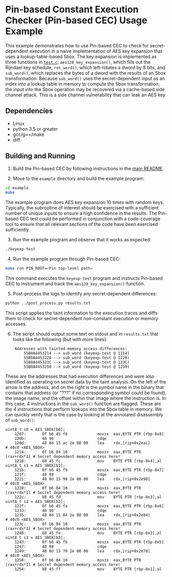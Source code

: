Pin-based Constant Execution Checker (Pin-based CEC) Usage Example
==================================================================

This example demonstrates how to use Pin-based CEC to check for secret-dependent execution in a naive implementation of AES key expansion that uses a lookup-table-based Sbox. The key expansion is implemented as three functions in [`test.c`](test.c): `aes128_key_expansion()`, which fills out the Rijndael key schedule, `rot_word()`, which left-rotates a dword by 8 bits, and `sub_word()`, which replaces the bytes of a dword with the results of an Sbox transformation. Because `sub_word()` uses the secret-dependent input as an index into a lookup table in memory to compute the Sbox transformation, the input into the Sbox operation may be recovered via a cache-based side channel attack. This is a side channel vulnerability that can leak an AES key.

Dependencies
------------

- Linux
- python 3.5 or greater
- gcc/g++/make
- diff

Building and Running
--------------------

1. Build the Pin-based CEC by following instructions in the [main README](../README.md).

2. Move to the `example` directory and build the example program:

```bash
cd example
make
```

The example program does AES key expansion 10 times with random keys. Typically, the subroutine of interest should be exercised with a sufficient number of unique inputs to ensure a high confidence in the results. The Pin-based CEC test could be performed in conjunction with a code-coverage tool to ensure that all relevant sections of the code have been exercised sufficiently.

3. Run the example program and observe that it works as expected:

```bash
./keyexp-test
```

4. Run the example program through Pin-based CEC:

```bash
make run PIN_ROOT=<Pin top-level path>
```

This command executes the `keyexp-test` program and instructs Pin-based CEC to instrument and track the `aes128_key_expansion()` function.

5. Post-process the logs to identify any secret-dependent differences:

```bash
python ../post_process.py results.txt
```

This script applies the taint information to the execution traces and diffs them to check for secret-dependent non-constant execution or memory accesses.

6. The script should output some text on stdout and in `results.txt` that looks like the following (but with more lines):

```text
    Addresses with tainted memory access differences:
        55B0A4453214 --> sub_word (keyexp-test @ 1214)
        55B0A4453228 --> sub_word (keyexp-test @ 1228)
        55B0A445323C --> sub_word (keyexp-test @ 123C)
        55B0A4453250 --> sub_word (keyexp-test @ 1250)
```

These are the addresses that had execution differences and were also identified as operating on secret data by the taint analysis. On the left of the arrow is the address, and on the right is the symbol name in the binary that contains that address (or "???" if no corresponding symbol could be found), the image name, and the offset within that image where the instruction is. In this case, 4 instructions in the `sub_word()` function are flagged. These are the 4 instructions that perform lookups into the Sbox table in memory. We can quickly verify that is the case by looking at the annotated disassembly of `sub_word()`:

```text
uint8_t s0 = AES_SBOX[b0];
    1207:       0f b6 45 f8             movzx  eax,BYTE PTR [rbp-0x8]
    120b:       48 98                   cdqe
    120d:       48 8d 15 ac 2e 00 00    lea    rdx,[rip+0x2eac]         # 40c0 <AES_SBOX>
    1214:       0f b6 04 10             movzx  eax,BYTE PTR [rax+rdx*1] # Secret dependent memory access here!
    1218:       88 45 fc                mov    BYTE PTR [rbp-0x4],al
uint8_t s1 = AES_SBOX[b1];
    121b:       0f b6 45 f9             movzx  eax,BYTE PTR [rbp-0x7]
    121f:       48 98                   cdqe
    1221:       48 8d 15 98 2e 00 00    lea    rdx,[rip+0x2e98]         # 40c0 <AES_SBOX>
    1228:       0f b6 04 10             movzx  eax,BYTE PTR [rax+rdx*1] # Secret dependent memory access here!
    122c:       88 45 fd                mov    BYTE PTR [rbp-0x3],al
uint8_t s2 = AES_SBOX[b2];
    122f:       0f b6 45 fa             movzx  eax,BYTE PTR [rbp-0x6]
    1233:       48 98                   cdqe
    1235:       48 8d 15 84 2e 00 00    lea    rdx,[rip+0x2e84]         # 40c0 <AES_SBOX>
    123c:       0f b6 04 10             movzx  eax,BYTE PTR [rax+rdx*1] # Secret dependent memory access here!
    1240:       88 45 fe                mov    BYTE PTR [rbp-0x2],al
uint8_t s3 = AES_SBOX[b3];
    1243:       0f b6 45 fb             movzx  eax,BYTE PTR [rbp-0x5]
    1247:       48 98                   cdqe
    1249:       48 8d 15 70 2e 00 00    lea    rdx,[rip+0x2e70]         # 40c0 <AES_SBOX>
    1250:       0f b6 04 10             movzx  eax,BYTE PTR [rax+rdx*1] # Secret dependent memory access here!
    1254:       88 45 ff                mov    BYTE PTR [rbp-0x1],al
```
